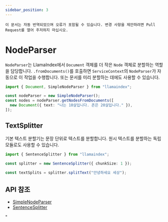 ```yaml
---
sidebar_position: 3
---
```


`이 문서는 자동 번역되었으며 오류가 포함될 수 있습니다. 변경 사항을 제안하려면 Pull Request를 열어 주저하지 마십시오.`

# NodeParser

`NodeParser`는 LlamaIndex에서 `Document` 객체를 더 작은 `Node` 객체로 분할하는 역할을 담당합니다. `.fromDocuments()`를 호출하면 `ServiceContext`의 `NodeParser`가 자동으로 이 작업을 수행합니다. 또는 문서를 미리 분할하는 데에도 사용할 수 있습니다.

```typescript
import { Document, SimpleNodeParser } from "llamaindex";

const nodeParser = new SimpleNodeParser();
const nodes = nodeParser.getNodesFromDocuments([
  new Document({ text: "나는 10살입니다. 존은 20살입니다." }),
]);
```

## TextSplitter

기본 텍스트 분할기는 문장 단위로 텍스트를 분할합니다. 원시 텍스트를 분할하는 독립 모듈로도 사용할 수 있습니다.

```typescript
import { SentenceSplitter } from "llamaindex";

const splitter = new SentenceSplitter({ chunkSize: 1 });

const textSplits = splitter.splitText("안녕하세요 세상");
```

## API 참조

- [SimpleNodeParser](../../api/classes/SimpleNodeParser.md)
- [SentenceSplitter](../../api/classes/SentenceSplitter.md)

"
